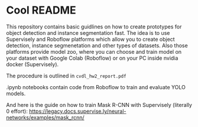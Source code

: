 # Cool README
This repository contains basic guidlines on how to create prototypes for object detection and instance segmentation fast. The idea is to use Supervisely and Roboflow platforms which allow you to create object detection, instance segmenetation and other types of datasets. Also those platforms provide model zoo, where you can choose and train model on your dataset with Google Colab (Roboflow) or on your PC inside nvidia docker (Supervisely).

The procedure is outlined in `cvdl_hw2_report.pdf`

.ipynb notebooks contain code from Roboflow to train and evaluate YOLO models.

And here is the guide on how to train Mask R-CNN with Supervisely (literally 0 effort): https://legacy.docs.supervise.ly/neural-networks/examples/mask_rcnn/
